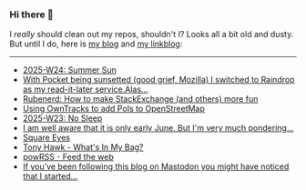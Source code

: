 ### Hi there 👋

I _really_ should clean out my repos, shouldn't I? Looks all a bit old and dusty. But until I do, here is [my blog](https://lostfocus.de/) and [my linkblog](https://dominikschwind.com/links):

--- 

<!-- POST-LIST:START -->
- [2025-W24: Summer Sun](https://lostfocus.de/2025/06/15/2025-w24-summer-sun/)
- [With Pocket being sunsetted &lpar;good grief, Mozilla&rpar; I switched to Raindrop as my read-it-later service.Alas…](https://lostfocus.de/2025/06/15/234778/)
- [Rubenerd: How to make StackExchange &lpar;and others&rpar; more fun](https://rubenerd.com/how-to-make-stackexhange-more-fun/)
- [Using OwnTracks to add PoIs to OpenStreetMap](https://lostfocus.de/2025/06/11/using-owntracks-to-add-pois-to-openstreetmap/)
- [2025-W23: No Sleep](https://lostfocus.de/2025/06/08/2025-w23-no-sleep/)
- [I am well aware that it is only early June. But I&#39;m very much pondering…](https://lostfocus.de/2025/06/07/234728/)
- [Square Eyes](https://lostfocus.de/2025/06/03/square-eyes/)
- [Tony Hawk - What&#39;s In My Bag?](https://www.youtube.com/watch?v=l4zSZtYPPlo)
- [powRSS - Feed the web](https://powrss.com/)
- [If you’ve been following this blog on Mastodon you might have noticed that I started…](https://lostfocus.de/2025/06/02/234686/)
<!-- POST-LIST:END -->

<!--
**lostfocus/lostfocus** is a ✨ _special_ ✨ repository because its `README.md` (this file) appears on your GitHub profile.

Here are some ideas to get you started:

- 🔭 I’m currently working on ...
- 🌱 I’m currently learning ...
- 👯 I’m looking to collaborate on ...
- 🤔 I’m looking for help with ...
- 💬 Ask me about ...
- 📫 How to reach me: ...
- 😄 Pronouns: ...
- ⚡ Fun fact: ...
-->
